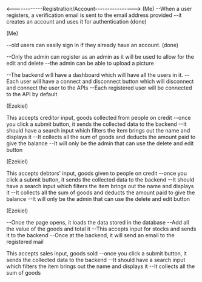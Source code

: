 <------------Registration/Account----------------> (Me)
--When a user registers, a verification email is sent to the email address provided 
--it creates an account and uses it for authentication  (done)
<!-----------Login/Sign in----------------->(Me)
--old users can easily sign in if they already have an account.  (done)

<!-----------Profile----------------->
--Only the admin can register as an admin as it will be used to allow for the edit and delete
--the admin can be able to upload a picture

<!---------------Backend Dashboard------------->
--The backend will have a dashboard which will have all the users in it. 
--Each user will have a connect and disconnect button which will disconnect and connect the user to the APIs
--Each registered user will be connected to the API by default

<!-----------Creditor-------------->(Ezekiel)
This accepts creditor input, goods collected from people on credit
--once you click a submit button, it sends the collected data to the backend
--It should have a search input which filters the item brings out the name and displays it
--It collects all the sum of goods and deducts the amount paid to give the balance
--It will only be the admin that can use the delete and edit button  

<!---------Debtor---------------->(Ezekiel)
This accepts debtors' input, goods given to people on credit 
--once you click a submit button, it sends the collected data to the backend
--It should have a search input which filters the item brings out the name and displays it
--It collects all the sum of goods and deducts the amount paid to give the balance
--It will only be the admin that can use the delete and edit button

<!-----------Stock------------------>(Ezekiel)
--Once the page opens, it loads the data stored in the database
--Add all the value of the goods and total it
--This accepts input for stocks and sends it to the backend
--Once at the backend, it will send an email to the registered mail

<!------------Sales------------------>
This accepts sales input, goods sold 
--once you click a submit button, it sends the collected data to the backend
--It should have a search input which filters the item brings out the name and displays it
--It collects all the sum of goods 
